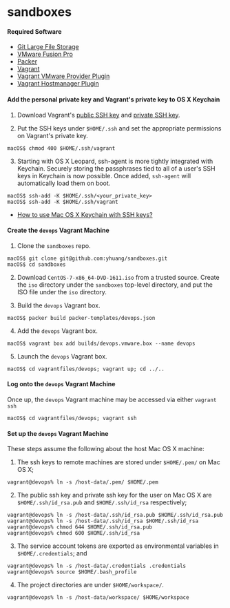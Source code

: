 # sandboxes

#### Required Software
- [Git Large File Storage](https://git-lfs.github.com/)
- [VMware Fusion Pro](http://store.vmware.com/store?SiteID=vmware&Action=DisplayProductDetailsPage&productID=5124967100)
- [Packer](https://www.packer.io/downloads.html)
- [Vagrant](https://www.vagrantup.com/downloads.html)
- [Vagrant VMware Provider Plugin](https://www.vagrantup.com/docs/vmware/installation.html)
- [Vagrant Hostmanager Plugin](https://github.com/devopsgroup-io/vagrant-hostmanager)

#### Add the personal private key and Vagrant's private key to OS X Keychain

  1. Download Vagrant's [public SSH key](https://raw.githubusercontent.com/mitchellh/vagrant/master/keys/vagrant.pub) and [private SSH key](https://raw.githubusercontent.com/mitchellh/vagrant/master/keys/vagrant).

  2. Put the SSH keys under `$HOME/.ssh` and set the appropriate permissions on Vagrant's private key.

  ```
  macOS$ chmod 400 $HOME/.ssh/vagrant
  ```

  3. Starting with OS X Leopard, ssh-agent is more tightly integrated with Keychain.  Securely storing the passphrases tied to all of a user's SSH keys in Keychain is now possible.  Once added, `ssh-agent` will automatically load them on boot.

  ```
  macOS$ ssh-add -K $HOME/.ssh/<your_private_key>
  macOS$ ssh-add -K $HOME/.ssh/vagrant
  ```

- [How to use Mac OS X Keychain with SSH keys?](http://superuser.com/questions/88470/how-to-use-mac-os-x-keychain-with-ssh-keys)

#### Create the `devops` Vagrant Machine

  1. Clone the `sandboxes` repo.

  ```
  macOS$ git clone git@github.com:yhuang/sandboxes.git
  macOS$ cd sandboxes
  ```

  2. Download `CentOS-7-x86_64-DVD-1611.iso` from a trusted source.  Create the `iso` directory under the `sandboxes` top-level directory, and put the ISO file under the `iso` directory.

  3. Build the `devops` Vagrant box.

  ```
  macOS$ packer build packer-templates/devops.json
  ```

  4. Add the `devops` Vagrant box.

  ```
  macOS$ vagrant box add builds/devops.vmware.box --name devops
  ```

  5. Launch the `devops` Vagrant box.

  ```
  macOS$ cd vagrantfiles/devops; vagrant up; cd ../..
  ```

#### Log onto the `devops` Vagrant Machine
Once up, the `devops` Vagrant machine may be accessed via either `vagrant ssh`
```
macOS$ cd vagrantfiles/devops; vagrant ssh
```

#### Set up the `devops` Vagrant Machine
These steps assume the following about the host Mac OS X machine:

  1. The ssh keys to remote machines are stored under `$HOME/.pem/` on Mac OS X;

  ```
  vagrant@devops% ln -s /host-data/.pem/ $HOME/.pem
  ```

  2. The public ssh key and private ssh key for the user on Mac OS X are `$HOME/.ssh/id_rsa.pub` and `$HOME/.ssh/id_rsa` respectively;

  ```
  vagrant@devops% ln -s /host-data/.ssh/id_rsa.pub $HOME/.ssh/id_rsa.pub
  vagrant@devops% ln -s /host-data/.ssh/id_rsa $HOME/.ssh/id_rsa
  vagrant@devops% chmod 644 $HOME/.ssh/id_rsa.pub
  vagrant@devops% chmod 600 $HOME/.ssh/id_rsa
  ```

  3. The service account tokens are exported as environmental variables in `$HOME/.credentials`; and

  ```
  vagrant@devops% ln -s /host-data/.credentials .credentials
  vagrant@devops% source $HOME/.bash_profile
  ```

  4. The project directories are under `$HOME/workspace/`.

  ```
  vagrant@devops% ln -s /host-data/workspace/ $HOME/workspace
  ```
